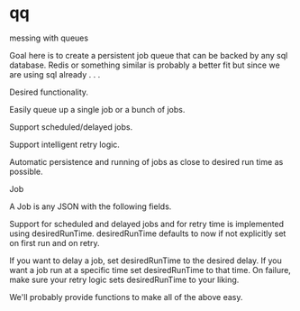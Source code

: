 # qq

messing with queues

Goal here is to create a persistent job queue that can be backed by any
sql database. Redis or something similar is probably a better fit but since
we are using sql already . . .

Desired functionality.

Easily queue up a single job or a bunch of jobs.

Support scheduled/delayed jobs.

Support intelligent retry logic.

Automatic persistence and running of jobs as close to desired run time as
possible.

Job

A Job is any JSON with the following fields.


Support for scheduled and delayed jobs and for retry time is implemented
using desiredRunTime. desiredRunTime defaults to now if not explicitly set
on first run and on retry.

If you want to delay a job, set desiredRunTime to the desired delay. If you
want a job run at a specific time set desiredRunTime to that time. On failure,
make sure your retry logic sets desiredRunTime to your liking.

We'll probably provide functions to make all of the above easy.

